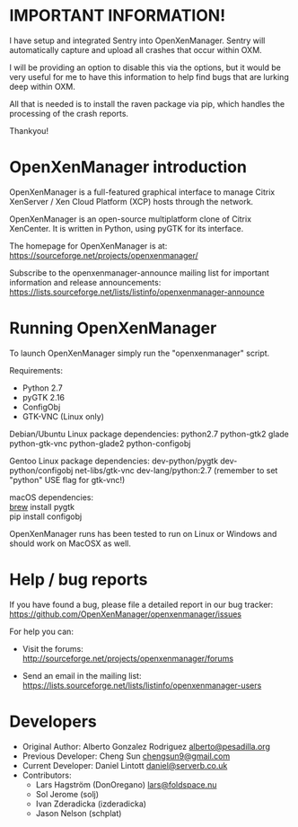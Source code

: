 IMPORTANT INFORMATION!
======================
I have setup and integrated Sentry into OpenXenManager. Sentry will 
automatically capture and upload all crashes that occur within OXM.

I will be providing an option to disable this via the options, but it would be 
very useful for me to have this information to help find bugs that are lurking 
deep within OXM.

All that is needed is to install the raven package via pip, which handles the 
processing of the crash reports.

Thankyou!

OpenXenManager introduction
===========================
OpenXenManager is a full-featured graphical interface to manage Citrix
XenServer / Xen Cloud Platform (XCP) hosts through the network.

OpenXenManager is an open-source multiplatform clone of Citrix XenCenter.
It is written in Python, using pyGTK for its interface.

The homepage for OpenXenManager is at:
https://sourceforge.net/projects/openxenmanager/

Subscribe to the openxenmanager-announce mailing list for important information
and release announcements:
https://lists.sourceforge.net/lists/listinfo/openxenmanager-announce


Running OpenXenManager
======================
To launch OpenXenManager simply run the "openxenmanager" script.

Requirements:
* Python 2.7
* pyGTK 2.16
* ConfigObj
* GTK-VNC (Linux only)
 
Debian/Ubuntu Linux package dependencies:
python2.7 python-gtk2 glade python-gtk-vnc python-glade2 python-configobj

Gentoo Linux package dependencies:
dev-python/pygtk dev-python/configobj net-libs/gtk-vnc dev-lang/python:2.7  (remember to set "python" USE flag for gtk-vnc!)

macOS dependencies:  
[brew](http://brew.sh/) install pygtk  
pip install configobj

OpenXenManager runs has been tested to run on Linux or Windows and should work
on MacOSX as well.


Help / bug reports
==================

If you have found a bug, please file a detailed report in our bug tracker:
  https://github.com/OpenXenManager/openxenmanager/issues

For help you can:

* Visit the forums:
  http://sourceforge.net/projects/openxenmanager/forums

* Send an email in the mailing list:
  https://lists.sourceforge.net/lists/listinfo/openxenmanager-users
  
Developers
==========

- Original Author: Alberto Gonzalez Rodriguez <alberto@pesadilla.org>
- Previous Developer: Cheng Sun <chengsun9@gmail.com>
- Current Developer: Daniel Lintott <daniel@serverb.co.uk>
- Contributors:
  * Lars Hagström (DonOregano) <lars@foldspace.nu>
  * Sol Jerome (solj)
  * Ivan Zderadicka (izderadicka)
  * Jason Nelson (schplat)
